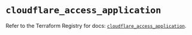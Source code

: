 # `cloudflare_access_application`

Refer to the Terraform Registry for docs: [`cloudflare_access_application`](https://registry.terraform.io/providers/cloudflare/cloudflare/4.50.0/docs/resources/access_application).
